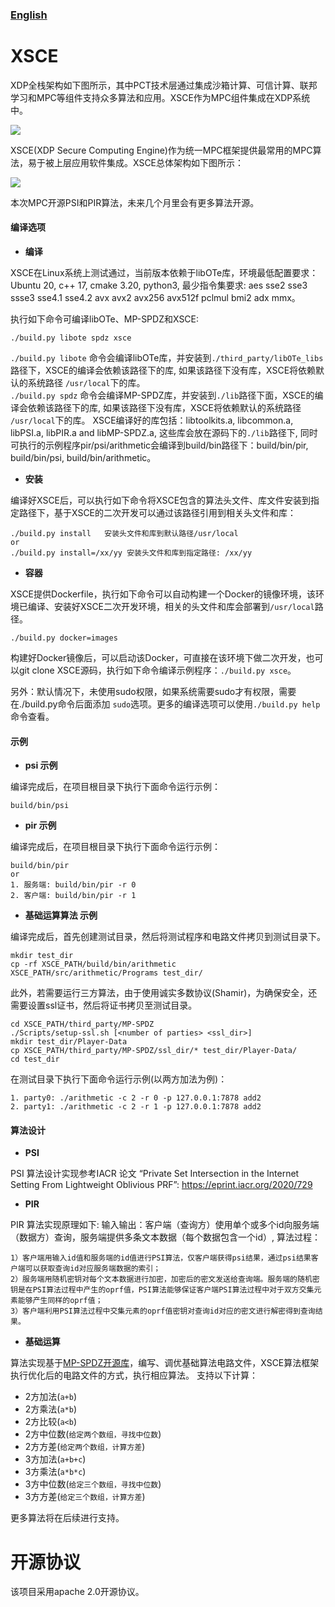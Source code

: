 
### [English](./README.md) 

# XSCE

XDP全栈架构如下图所示，其中PCT技术层通过集成沙箱计算、可信计算、联邦学习和MPC等组件支持众多算法和应用。XSCE作为MPC组件集成在XDP系统中。 

![](./docs/img/xdp_arch.png)  

XSCE(XDP Secure Computing Engine)作为统一MPC框架提供最常用的MPC算法，易于被上层应用软件集成。XSCE总体架构如下图所示：

![](./docs/img/xsce_arch.png)  

本次MPC开源PSI和PIR算法，未来几个月里会有更多算法开源。

#### 编译选项
- **编译**  

XSCE在Linux系统上测试通过，当前版本依赖于libOTe库，环境最低配置要求：Ubuntu 20, c++ 17, cmake 3.20, python3, 最少指令集要求: aes sse2 sse3 ssse3 sse4.1 sse4.2 avx avx2 avx256 avx512f pclmul bmi2 adx mmx。  

执行如下命令可编译libOTe、MP-SPDZ和XSCE:

```
./build.py libote spdz xsce  
```
`./build.py libote` 命令会编译libOTe库，并安装到`./third_party/libOTe_libs`路径下，XSCE的编译会依赖该路径下的库, 如果该路径下没有库，XSCE将依赖默认的系统路径 `/usr/local`下的库。  
`./build.py spdz` 命令会编译MP-SPDZ库，并安装到`./lib`路径下面，XSCE的编译会依赖该路径下的库, 如果该路径下没有库，XSCE将依赖默认的系统路径 `/usr/local`下的库。
XSCE编译好的库包括：libtoolkits.a, libcommon.a, libPSI.a, libPIR.a and libMP-SPDZ.a, 这些库会放在源码下的`./lib`路径下, 同时可执行的示例程序pir/psi/arithmetic会编译到build/bin路径下：build/bin/pir, build/bin/psi, build/bin/arithmetic。

- **安装**  

编译好XSCE后，可以执行如下命令将XSCE包含的算法头文件、库文件安装到指定路径下，基于XSCE的二次开发可以通过该路径引用到相关头文件和库：
```
./build.py install   安装头文件和库到默认路径/usr/local
or 
./build.py install=/xx/yy 安装头文件和库到指定路径: /xx/yy
```

- **容器**  

XSCE提供Dockerfile，执行如下命令可以自动构建一个Docker的镜像环境，该环境已编译、安装好XSCE二次开发环境，相关的头文件和库会部署到`/usr/local`路径。 
```
./build.py docker=images
```
构建好Docker镜像后，可以启动该Docker，可直接在该环境下做二次开发，也可以git clone XSCE源码，执行如下命令编译示例程序：`./build.py xsce`。

另外：默认情况下，未使用sudo权限，如果系统需要sudo才有权限，需要在./build.py命令后面添加 `sudo`选项。更多的编译选项可以使用`./build.py help`命令查看。

#### 示例
- **psi 示例**  

编译完成后，在项目根目录下执行下面命令运行示例：  
```
build/bin/psi
```

- **pir 示例**  

编译完成后，在项目根目录下执行下面命令运行示例： 
```
build/bin/pir
or
1. 服务端: build/bin/pir -r 0
2. 客户端: build/bin/pir -r 1
```

- **基础运算算法 示例**  

编译完成后，首先创建测试目录，然后将测试程序和电路文件拷贝到测试目录下。
```shell
mkdir test_dir
cp -rf XSCE_PATH/build/bin/arithmetic XSCE_PATH/src/arithmetic/Programs test_dir/
```
此外，若需要运行三方算法，由于使用诚实多数协议(Shamir)，为确保安全，还需要设置ssl证书，然后将证书拷贝至测试目录。
```shell
cd XSCE_PATH/third_party/MP-SPDZ
./Scripts/setup-ssl.sh [<number of parties> <ssl_dir>]
mkdir test_dir/Player-Data
cp XSCE_PATH/third_party/MP-SPDZ/ssl_dir/* test_dir/Player-Data/
cd test_dir
```
在测试目录下执行下面命令运行示例(以两方加法为例)：
```
1. party0: ./arithmetic -c 2 -r 0 -p 127.0.0.1:7878 add2
2. party1: ./arithmetic -c 2 -r 1 -p 127.0.0.1:7878 add2
```

#### 算法设计
- **PSI**  

PSI 算法设计实现参考IACR 论文 “Private Set Intersection in the Internet Setting From Lightweight Oblivious PRF”: https://eprint.iacr.org/2020/729

- **PIR**  

PIR 算法实现原理如下:
输入输出：客户端（查询方）使用单个或多个id向服务端（数据方）查询，服务端提供多条文本数据（每个数据包含一个id）, 算法过程：
```
1）客户端用输入id值和服务端的id值进行PSI算法，仅客户端获得psi结果，通过psi结果客户端可以获取查询id对应服务端数据的索引；
2）服务端用随机密钥对每个文本数据进行加密，加密后的密文发送给查询端。服务端的随机密钥是在PSI算法过程中产生的oprf值，PSI算法能够保证客户端PSI算法过程中对于双方交集元素能够产生同样的oprf值；
3）客户端利用PSI算法过程中交集元素的oprf值密钥对查询id对应的密文进行解密得到查询结果。
```

- **基础运算**

算法实现基于[MP-SPDZ开源库](https://github.com/data61/MP-SPDZ)，编写、调优基础算法电路文件，XSCE算法框架执行优化后的电路文件的方式，执行相应算法。
支持以下计算：
- 2方加法(`a+b`)
- 2方乘法(`a*b`)
- 2方比较(`a<b`)
- 2方中位数(`给定两个数组，寻找中位数`)
- 2方方差(`给定两个数组，计算方差`)
- 3方加法(`a+b+c`)
- 3方乘法(`a*b*c`)
- 3方中位数(`给定三个数组，寻找中位数`)
- 3方方差(`给定三个数组，计算方差`)

更多算法将在后续进行支持。

# 开源协议

该项目采用apache 2.0开源协议。

